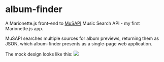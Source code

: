 # album-finder

A Marionette.js front-end to [MuSAPI](https://github.com/sonicblend/MuSAPI) Music Search API - my first Marionette.js app.

MuSAPI searches multiple sources for album previews, returning them as JSON, which album-finder presents as a single-page web application.

The mock design looks like this:
![](https://github.com/sonicblend/blob/master/static.png)
